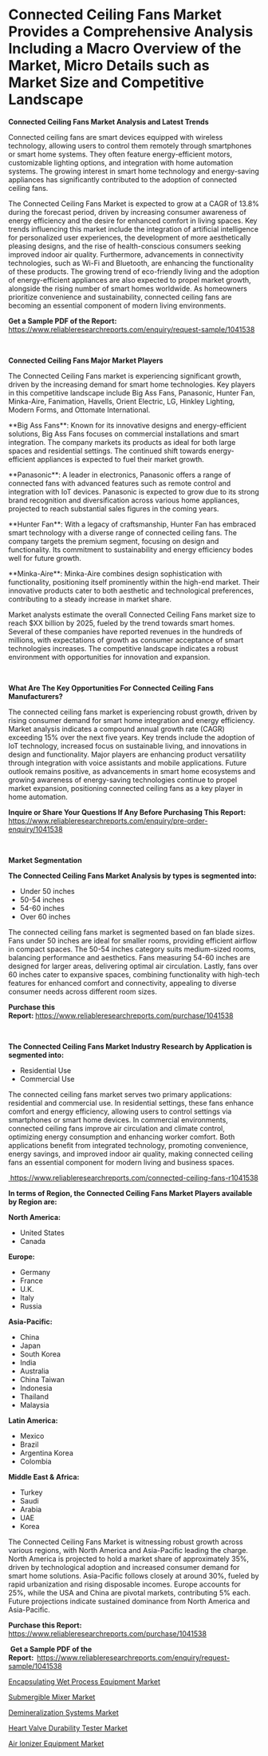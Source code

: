 <p><h1>Connected Ceiling Fans Market Provides a Comprehensive Analysis Including a Macro Overview of the Market, Micro Details such as Market Size and Competitive Landscape</h1></p><p><strong>Connected Ceiling Fans Market Analysis and Latest Trends</strong></p>
<p><p>Connected ceiling fans are smart devices equipped with wireless technology, allowing users to control them remotely through smartphones or smart home systems. They often feature energy-efficient motors, customizable lighting options, and integration with home automation systems. The growing interest in smart home technology and energy-saving appliances has significantly contributed to the adoption of connected ceiling fans.</p><p>The Connected Ceiling Fans Market is expected to grow at a CAGR of 13.8% during the forecast period, driven by increasing consumer awareness of energy efficiency and the desire for enhanced comfort in living spaces. Key trends influencing this market include the integration of artificial intelligence for personalized user experiences, the development of more aesthetically pleasing designs, and the rise of health-conscious consumers seeking improved indoor air quality. Furthermore, advancements in connectivity technologies, such as Wi-Fi and Bluetooth, are enhancing the functionality of these products. The growing trend of eco-friendly living and the adoption of energy-efficient appliances are also expected to propel market growth, alongside the rising number of smart homes worldwide. As homeowners prioritize convenience and sustainability, connected ceiling fans are becoming an essential component of modern living environments.</p></p>
<p><strong>Get a Sample PDF of the Report:&nbsp;</strong> <a href="https://www.reliableresearchreports.com/enquiry/request-sample/1041538?utm_campaign=3278&utm_medium=2&utm_source=Github&utm_content=ia&utm_term=04042025&utm_id=connected-ceiling-fans">https://www.reliableresearchreports.com/enquiry/request-sample/1041538</a></p>
<p>&nbsp;</p>
<p><strong>Connected Ceiling Fans Major Market Players</strong></p>
<p><p>The Connected Ceiling Fans market is experiencing significant growth, driven by the increasing demand for smart home technologies. Key players in this competitive landscape include Big Ass Fans, Panasonic, Hunter Fan, Minka-Aire, Fanimation, Havells, Orient Electric, LG, Hinkley Lighting, Modern Forms, and Ottomate International.</p><p>**Big Ass Fans**: Known for its innovative designs and energy-efficient solutions, Big Ass Fans focuses on commercial installations and smart integration. The company markets its products as ideal for both large spaces and residential settings. The continued shift towards energy-efficient appliances is expected to fuel their market growth.</p><p>**Panasonic**: A leader in electronics, Panasonic offers a range of connected fans with advanced features such as remote control and integration with IoT devices. Panasonic is expected to grow due to its strong brand recognition and diversification across various home appliances, projected to reach substantial sales figures in the coming years.</p><p>**Hunter Fan**: With a legacy of craftsmanship, Hunter Fan has embraced smart technology with a diverse range of connected ceiling fans. The company targets the premium segment, focusing on design and functionality. Its commitment to sustainability and energy efficiency bodes well for future growth.</p><p>**Minka-Aire**: Minka-Aire combines design sophistication with functionality, positioning itself prominently within the high-end market. Their innovative products cater to both aesthetic and technological preferences, contributing to a steady increase in market share.</p><p>Market analysts estimate the overall Connected Ceiling Fans market size to reach $XX billion by 2025, fueled by the trend towards smart homes. Several of these companies have reported revenues in the hundreds of millions, with expectations of growth as consumer acceptance of smart technologies increases. The competitive landscape indicates a robust environment with opportunities for innovation and expansion.</p></p>
<p>&nbsp;</p>
<p><strong>What Are The Key Opportunities For Connected Ceiling Fans Manufacturers?</strong></p>
<p><p>The connected ceiling fans market is experiencing robust growth, driven by rising consumer demand for smart home integration and energy efficiency. Market analysis indicates a compound annual growth rate (CAGR) exceeding 15% over the next five years. Key trends include the adoption of IoT technology, increased focus on sustainable living, and innovations in design and functionality. Major players are enhancing product versatility through integration with voice assistants and mobile applications. Future outlook remains positive, as advancements in smart home ecosystems and growing awareness of energy-saving technologies continue to propel market expansion, positioning connected ceiling fans as a key player in home automation.</p></p>
<p><strong>Inquire or Share Your Questions If Any Before Purchasing This Report:</strong> <a href="https://www.reliableresearchreports.com/enquiry/pre-order-enquiry/1041538?utm_campaign=3278&utm_medium=2&utm_source=Github&utm_content=ia&utm_term=04042025&utm_id=connected-ceiling-fans">https://www.reliableresearchreports.com/enquiry/pre-order-enquiry/1041538</a></p>
<p>&nbsp;</p>
<p><strong>Market Segmentation</strong></p>
<p><strong>The Connected Ceiling Fans Market Analysis by types is segmented into:</strong></p>
<p><ul><li>Under 50 inches</li><li>50-54 inches</li><li>54-60 inches</li><li>Over 60 inches</li></ul></p>
<p><p>The connected ceiling fans market is segmented based on fan blade sizes. Fans under 50 inches are ideal for smaller rooms, providing efficient airflow in compact spaces. The 50-54 inches category suits medium-sized rooms, balancing performance and aesthetics. Fans measuring 54-60 inches are designed for larger areas, delivering optimal air circulation. Lastly, fans over 60 inches cater to expansive spaces, combining functionality with high-tech features for enhanced comfort and connectivity, appealing to diverse consumer needs across different room sizes.</p></p>
<p><strong>Purchase this Report:&nbsp;</strong><a href="https://www.reliableresearchreports.com/purchase/1041538?utm_campaign=3278&utm_medium=2&utm_source=Github&utm_content=ia&utm_term=04042025&utm_id=connected-ceiling-fans">https://www.reliableresearchreports.com/purchase/1041538</a></p>
<p>&nbsp;</p>
<p><strong>The Connected Ceiling Fans Market Industry Research by Application is segmented into:</strong></p>
<p><ul><li>Residential Use</li><li>Commercial Use</li></ul></p>
<p><p>The connected ceiling fans market serves two primary applications: residential and commercial use. In residential settings, these fans enhance comfort and energy efficiency, allowing users to control settings via smartphones or smart home devices. In commercial environments, connected ceiling fans improve air circulation and climate control, optimizing energy consumption and enhancing worker comfort. Both applications benefit from integrated technology, promoting convenience, energy savings, and improved indoor air quality, making connected ceiling fans an essential component for modern living and business spaces.</p></p>
<p><a href="https://www.reliableresearchreports.com/connected-ceiling-fans-r1041538?utm_campaign=3278&utm_medium=2&utm_source=Github&utm_content=ia&utm_term=04042025&utm_id=connected-ceiling-fans">&nbsp;https://www.reliableresearchreports.com/connected-ceiling-fans-r1041538</a></p>
<p><strong>In terms of Region, the Connected Ceiling Fans Market Players available by Region are:</strong></p>
<p>
    <p> <strong> North America: </strong>
        <ul>
            <li>United States</li>
            <li>Canada</li>
        </ul>
        </p> 
    <p> <strong> Europe: </strong>
        <ul>
            <li>Germany</li>
            <li>France</li>
            <li>U.K.</li>
            <li>Italy</li>
            <li>Russia</li>
        </ul>
        </p> 
    <p> <strong> Asia-Pacific: </strong>
        <ul>
            <li>China</li>
            <li>Japan</li>
            <li>South Korea</li>
            <li>India</li>
            <li>Australia</li>
            <li>China Taiwan</li>
            <li>Indonesia</li>
            <li>Thailand</li>
            <li>Malaysia</li>
        </ul>
        </p> 
    <p> <strong> Latin America: </strong>
        <ul>
            <li>Mexico</li>
            <li>Brazil</li>
            <li>Argentina Korea</li>
            <li>Colombia</li>
        </ul>
        </p> 
    <p> <strong> Middle East & Africa: </strong>
        <ul>
            <li>Turkey</li>
            <li>Saudi</li>
            <li>Arabia</li>
            <li>UAE</li>
            <li>Korea</li>
        </ul>
    </p>
    </p>
<p><p>The Connected Ceiling Fans Market is witnessing robust growth across various regions, with North America and Asia-Pacific leading the charge. North America is projected to hold a market share of approximately 35%, driven by technological adoption and increased consumer demand for smart home solutions. Asia-Pacific follows closely at around 30%, fueled by rapid urbanization and rising disposable incomes. Europe accounts for 25%, while the USA and China are pivotal markets, contributing 5% each. Future projections indicate sustained dominance from North America and Asia-Pacific.</p></p>
<p><strong>Purchase this Report: </strong><a href="https://www.reliableresearchreports.com/purchase/1041538?utm_campaign=3278&utm_medium=2&utm_source=Github&utm_content=ia&utm_term=04042025&utm_id=connected-ceiling-fans">https://www.reliableresearchreports.com/purchase/1041538</a></p>
<p>&nbsp;<strong>Get a Sample PDF of the Report:&nbsp;&nbsp;</strong><a href="https://www.reliableresearchreports.com/enquiry/request-sample/1041538?utm_campaign=3278&utm_medium=2&utm_source=Github&utm_content=ia&utm_term=04042025&utm_id=connected-ceiling-fans">https://www.reliableresearchreports.com/enquiry/request-sample/1041538</a></p>
<p><strong></strong></p>
<p><p><a href="https://www.linkedin.com/pulse/encapsulating-wet-process-equipment-market-progressan-anticipated-kvh4c?utm_campaign=3278&utm_medium=2&utm_source=Github&utm_content=ia&utm_term=04042025&utm_id=connected-ceiling-fans">Encapsulating Wet Process Equipment Market</a></p><p><a href="https://www.linkedin.com/pulse/growth-journey-submergible-mixer-market-uncovering-79-cagr-w4snc?utm_campaign=3278&utm_medium=2&utm_source=Github&utm_content=ia&utm_term=04042025&utm_id=connected-ceiling-fans">Submergible Mixer Market</a></p><p><a href="https://www.linkedin.com/pulse/comprehensive-growth-insights-demineralization-systems-sjrac?utm_campaign=3278&utm_medium=2&utm_source=Github&utm_content=ia&utm_term=04042025&utm_id=connected-ceiling-fans">Demineralization Systems Market</a></p><p><a href="https://www.linkedin.com/pulse/market-report-years-2025-2032-7-cagrshowing-significant-msd2c?utm_campaign=3278&utm_medium=2&utm_source=Github&utm_content=ia&utm_term=04042025&utm_id=connected-ceiling-fans">Heart Valve Durability Tester Market</a></p><p><a href="https://www.linkedin.com/pulse/global-air-ionizer-equipment-market-analysis-statisticson-51zjc?utm_campaign=3278&utm_medium=2&utm_source=Github&utm_content=ia&utm_term=04042025&utm_id=connected-ceiling-fans">Air Ionizer Equipment Market</a></p></p>